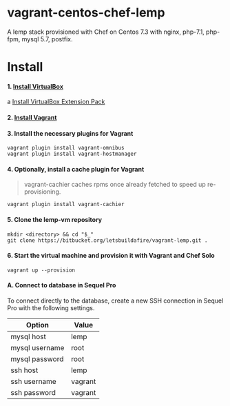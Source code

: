 vagrant-centos-chef-lemp
========================

A lemp stack provisioned with Chef on Centos 7.3 with nginx, php-7.1, php-fpm, mysql 5.7, postfix.

Install
=======

#### 1. [Install VirtualBox](https://www.virtualbox.org/wiki/Downloads)
a [Install VirtualBox Extension Pack](http://download.virtualbox.org/virtualbox/5.1.22/Oracle_VM_VirtualBox_Extension_Pack-5.1.22-115126.vbox-extpack)


#### 2. [Install Vagrant](https://www.vagrantup.com/downloads.html)


#### 3. Install the necessary plugins for Vagrant
```
vagrant plugin install vagrant-omnibus
vagrant plugin install vagrant-hostmanager
```

#### 4. Optionally, install a cache plugin for Vagrant
> vagrant-cachier caches rpms once already fetched to speed up re-provisioning.
```
vagrant plugin install vagrant-cachier
```

#### 5. Clone the lemp-vm repository
```
mkdir <directory> && cd "$_"
git clone https://bitbucket.org/letsbuildafire/vagrant-lemp.git .
```


#### 6. Start the virtual machine and provision it with Vagrant and Chef Solo
```
vagrant up --provision
```


#### A. Connect to database in Sequel Pro
To connect directly to the database, create a new SSH connection in Sequel Pro with the following settings.

Option           |   Value
-----------------|-------------
mysql host       |   lemp
mysql username   |   root
mysql password   |   root
ssh host         |   lemp
ssh username     |   vagrant
ssh password     |   vagrant
